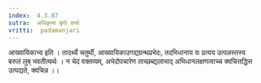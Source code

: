 ```yaml
---
index:  4.3.87
sutra:  अधिकृत्य कृते ग्रन्थे
vritti:  padamanjari
---
```


आख्यायिकाभ्य इति । तादर्थ्ये चतुर्थी, आख्यायिकाउगद्यग्रन्थप्रभेदः, तदभिधानाय यः प्रत्यय उत्पन्नस्तस्य बरुलं लुब् भवतीत्यर्थः । न चेदं वक्तव्यम्, अभेदोपचारेण ताच्छब्द्यलाभाद् अभिधानलक्षणत्वाच्च क्वचित्तद्धित्त उत्पद्यते, क्वचिन्न ।।
